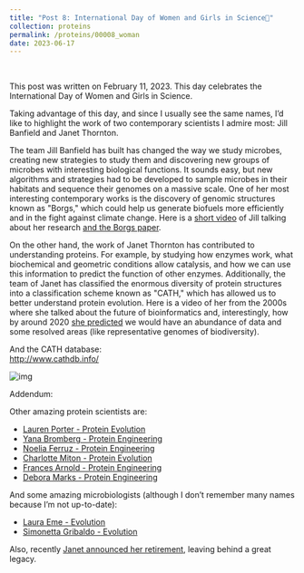 ```yaml
---
title: "Post 8: International Day of Women and Girls in Science🔬"
collection: proteins
permalink: /proteins/00008_woman
date: 2023-06-17
---
```


&nbsp;

This post was written on February 11, 2023. This day celebrates the International Day of Women and Girls in Science.

Taking advantage of this day, and since I usually see the same names, I’d like to highlight the work of two contemporary 
scientists I admire most: Jill Banfield and Janet Thornton.

The team Jill Banfield has built has changed the way we study microbes, creating new strategies to study them and 
discovering new groups of microbes with interesting biological functions. It sounds easy, but new algorithms and strategies
had to be developed to sample microbes in their habitats and sequence their genomes on a massive scale. 
One of her most interesting contemporary works is the discovery of genomic structures known as "Borgs," which could help 
us generate biofuels more efficiently and in the fight against climate change.
Here is a [short video](https://youtu.be/WLGRkqeGAA0) of 
Jill talking about her research [and the Borgs paper](https://www.nature.com/articles/s41586-022-05256-1).

On the other hand, the work of Janet Thornton has contributed to understanding proteins. For example, by studying how 
enzymes work, what biochemical and geometric conditions allow catalysis, and how we can use this information to predict 
the function of other enzymes. Additionally, the team of Janet has classified the enormous diversity of protein structures
into a classification scheme known as "CATH," which has allowed us to better understand protein evolution. 
Here is a video of her from the 2000s where she talked about the future of bioinformatics and, interestingly, how by around
2020 [she predicted](https://youtu.be/St3HtEnluKo?t=160) we would have an abundance of data and some resolved areas 
(like representative genomes of biodiversity).

And the CATH database:  
<http://www.cathdb.info/>


![img](https://miangoar.github.io/images/general/00008_woman.jpg)

Addendum:

Other amazing protein scientists are:  
- [Lauren Porter - Protein Evolution](https://scholar.google.com/citations?user=XFkK8KsAAAAJ&hl=en)  
- [Yana Bromberg - Protein Engineering](https://scholar.google.com/citations?user=aL6XtIUAAAAJ&hl=es)  
- [Noelia Ferruz - Protein Engineering](https://scholar.google.es/citations?user=Dx_xAXoAAAAJ&hl=es)  
- [Charlotte Miton - Protein Evolution](https://scholar.google.ca/citations?user=N_sik4AAAAAJ&hl=en)  
- [Frances Arnold - Protein Engineering](https://scholar.google.com/citations?user=wil5NhcAAAAJ&hl=es)  
- [Debora Marks - Protein Engineering](https://scholar.google.com/citations?user=qFmoeNkAAAAJ&hl=es)

And some amazing microbiologists (although I don’t remember many names because I’m not up-to-date):  
- [Laura Eme - Evolution](https://scholar.google.com/citations?user=8FOe6yMAAAAJ&hl=es)  
- [Simonetta Gribaldo - Evolution](https://scholar.google.fr/citations?user=C68bilMAAAAJ&hl=fr)

Also, recently [Janet announced her retirement](https://www.ebi.ac.uk/about/news/announcements/janet-thornton-retires-a-pioneer-in-structural-bioinformatics/), leaving behind a great legacy.
